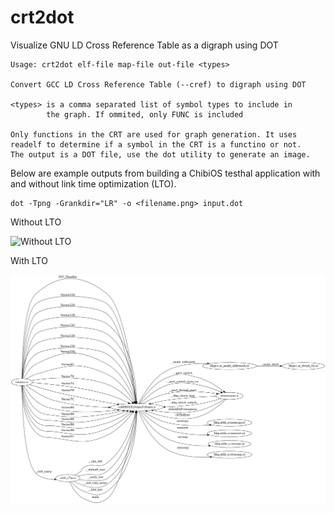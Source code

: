 # crt2dot

Visualize GNU LD Cross Reference Table as a digraph using DOT

```
Usage: crt2dot elf-file map-file out-file <types>

Convert GCC LD Cross Reference Table (--cref) to digraph using DOT

<types> is a comma separated list of symbol types to include in
        the graph. If ommited, only FUNC is included

Only functions in the CRT are used for graph generation. It uses
readelf to determine if a symbol in the CRT is a functino or not.
The output is a DOT file, use the dot utility to generate an image.
```

Below are example outputs from building a ChibiOS testhal application with and
without link time optimization (LTO).

```shell
dot -Tpng -Grankdir="LR" -o <filename.png> input.dot
```


Without LTO

![Without LTO](docs/img/ch_nolto.png)


With LTO

![With LTO](docs/img/ch.png)

